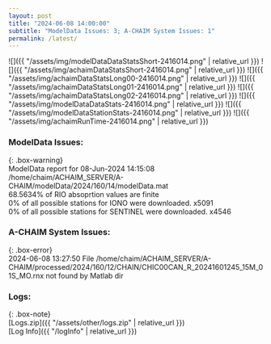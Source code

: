 ```yaml
---
layout: post
title: "2024-06-08 14:00:00"
subtitle: "ModelData Issues: 3; A-CHAIM System Issues: 1"
permalink: /latest/
---
```


![]({{ "/assets/img/modelDataDataStatsShort-2416014.png" | relative_url }})
![]({{ "/assets/img/achaimDataStatsShort-2416014.png" | relative_url }})
![]({{ "/assets/img/achaimDataStatsLong00-2416014.png" | relative_url }})
![]({{ "/assets/img/achaimDataStatsLong01-2416014.png" | relative_url }})
![]({{ "/assets/img/achaimDataStatsLong02-2416014.png" | relative_url }})
![]({{ "/assets/img/modelDataDataStats-2416014.png" | relative_url }})
![]({{ "/assets/img/modelDataStationStats-2416014.png" | relative_url }})
![]({{ "/assets/img/achaimRunTime-2416014.png" | relative_url }})


### ModelData Issues:  
  
{: .box-warning}  
 ModelData report for 08-Jun-2024 14:15:08   
 /home/chaim/ACHAIM_SERVER/A-CHAIM/modelData/2024/160/14/modelData.mat   
 68.5634% of RIO absoprtion values are finite   
 0% of all possible stations for IONO were downloaded. x5091   
 0% of all possible stations for SENTINEL were downloaded. x4546   
  
### A-CHAIM System Issues:  
  
{: .box-error}  
2024-06-08 13:27:50 File /home/chaim/ACHAIM_SERVER/A-CHAIM/processed/2024/160/12/CHAIN/CHIC00CAN_R_20241601245_15M_01S_MO.rnx not found by Matlab dir  

### Logs:  
  
{: .box-note}  
[Logs.zip]({{ "/assets/other/logs.zip" | relative_url }})  
[Log Info]({{ "/logInfo" | relative_url }})  
